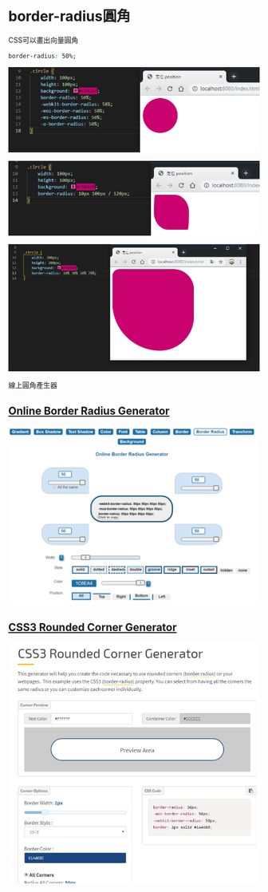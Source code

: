 # border-radius圓角

CSS可以畫出向量圓角

```css
border-radius: 50%;
```

![](.gitbook/assets/image%20%288%29.png)

![](.gitbook/assets/image%20%2812%29.png)

![](.gitbook/assets/image%20%286%29.png)

線上圓角產生器

## [Online Border Radius Generator](https://html-css-js.com/css/generator/border-radius/)

![](.gitbook/assets/image%20%287%29.png)

## [CSS3 Rounded Corner Generator](https://www.cssportal.com/css3-rounded-corner/)

![](.gitbook/assets/image%20%2816%29.png)


